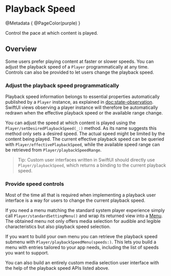 # Playback Speed

@Metadata {
    @PageColor(purple)
}

Control the pace at which content is played.

## Overview

Some users prefer playing content at faster or slower speeds. You can adjust the playback speed of a ``Player`` programmatically at any time. Controls can also be provided to let users change the playback speed.

### Adjust the playback speed programmatically

Playback speed information belongs to essential properties automatically published by a ``Player`` instance, as explained in <doc:state-observation>. SwiftUI views observing a player instance will therefore be automatically redrawn when the effective playback speed or the available range change.

You can adjust the speed at which content is played using the ``Player/setDesiredPlaybackSpeed(_:)`` method. As its name suggests this method only sets a desired speed. The actual speed might be limited by the content being played. The current effective playback speed can be queried with ``Player/effectivePlaybackSpeed``, while the available speed range can be retrieved from ``Player/playbackSpeedRange``.

> Tip: Custom user interfaces written in SwiftUI should directly use ``Player/playbackSpeed``, which returns a binding to the current playback speed.

### Provide speed controls

Most of the time all that is required when implementing a playback user interface is a way for users to change the current playback speed.

If you need a menu matching the standard system player experience simply call ``Player/standardSettingMenu()`` and wrap its returned view into a [Menu](https://developer.apple.com/documentation/swiftui/menu). The obtained menu not only offers media selection for audible and legible characteristics but also playback speed selection.

If you want to build your own menu you can retrieve the playback speed submenu with ``Player/playbackSpeedMenu(speeds:)``.  This lets you build a menu with entries tailored to your app needs, including the list of speeds you want to support.

You can also build an entirely custom media selection user interface with the help of the playback speed APIs listed above.
